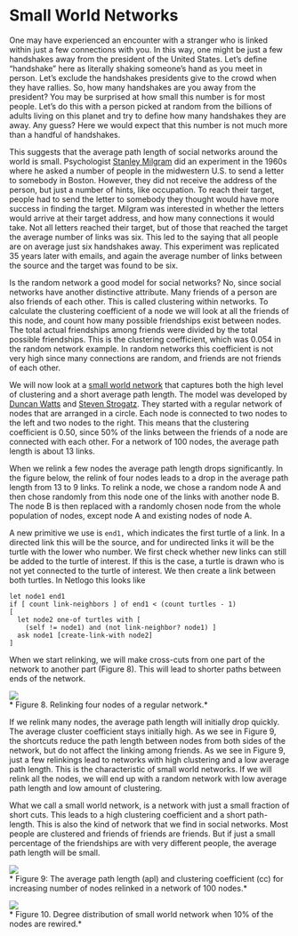 # Small World Networks
One may have experienced an encounter with a stranger who is linked within just a few connections with you. In this way, one might be just a few handshakes away from the president of the United States. Let’s define “handshake” here as literally shaking someone’s hand as you meet in person. Let’s exclude the handshakes presidents give to the crowd when they have rallies. So, how many handshakes are you away from the president? You may be surprised at how small this number is for most people. Let’s do this with a person picked at random from the billions of adults living on this planet and try to define how many handshakes they are away. Any guess? Here we would expect that this number is not much more than a handful of handshakes.

This suggests that the average path length of social networks around the world is small. Psychologist [Stanley Milgram](http://en.wikipedia.org/wiki/Stanley_Milgram) did an experiment in the 1960s where he asked a number of people in the midwestern U.S. to send a letter to somebody in Boston. However, they did not receive the address of the person, but just a number of hints, like occupation. To reach their target, people had to send the letter to somebody they thought would have more success in finding the target. Milgram was interested in whether the letters would arrive at their target address, and how many connections it would take. Not all letters reached their target, but of those that reached the target the average number of links was six. This led to the saying that all people are on average just six handshakes away. This experiment was replicated 35 years later with emails, and again the average number of links between the source and the target was found to be six.

Is the random network a good model for social networks? No, since social networks have another distinctive attribute. Many friends of a person are also friends of each other. This is called clustering within networks. To calculate the clustering coefficient of a node we will look at all the friends of this node, and count how many possible friendships exist between nodes. The total actual friendships among friends were divided by the total possible friendships. This is the clustering coefficient, which was 0.054 in the random network example. In random networks this coefficient is not very high since many connections are random, and friends are not friends of each other.

We will now look at a [small world network](http://en.wikipedia.org/wiki/Small-world_network) that captures both the high level of clustering and a short average path length. The model was developed by [Duncan Watts](http://en.wikipedia.org/wiki/Duncan_J._Watts) and [Steven Strogatz](http://en.wikipedia.org/wiki/Steven_Strogatz). They started with a regular network of nodes that are arranged in a circle. Each node is connected to two nodes to the left and two nodes to the right. This means that the clustering coefficient is 0.50, since 50% of the links between the friends of a node are connected with each other. For a network of 100 nodes, the average path length is about 13 links.

When we relink a few nodes the average path length drops significantly. In the figure below, the relink of four nodes leads to a drop in the average path length from 13 to 9 links. To relink a node, we chose a random node A and then chose randomly from this node one of the links with another node B. The node B is then replaced with a randomly chosen node from the whole population of nodes, except node A and existing nodes of node A.

A new primitive we use is `end1,` which indicates the first turtle of a link. In a directed link this will be the source, and for undirected links it will be the turtle with the lower who number. We first check whether new links can still be added to the turtle of interest. If this is the case, a turtle is drawn who is not yet connected to the turtle of interest. We then create a link between both turtles. In Netlogo this looks like
```
let node1 end1
if [ count link-neighbors ] of end1 < (count turtles - 1)
[
  let node2 one-of turtles with [
    (self != node1) and (not link-neighbor? node1) ]
  ask node1 [create-link-with node2]
]
```
When we start relinking, we will make cross-cuts from one part of the network to another part (Figure 8). This will lead to shorter paths between ends of the network.

![](https://raw.githubusercontent.com/comses/intro-to-abm/master/assets/images/Ch_11_Fig_8.png)<br>*
Figure 8. Relinking four nodes of a regular network.*

If we relink many nodes, the average path length will initially drop quickly. The average cluster coefficient stays initially high. As we see in Figure 9, the shortcuts reduce the path length between nodes from both sides of the network, but do not affect the linking among friends. As we see in Figure 9, just a few relinkings lead to networks with high clustering and a low average path length. This is the characteristic of small world networks. If we will relink all the nodes, we will end up with a random network with low average path length and low amount of clustering.

What we call a small world network, is a network with just a small fraction of short cuts. This leads to a high clustering coefficient and a short path-length. This is also the kind of network that we find in social networks. Most people are clustered and friends of friends are friends. But if just a small percentage of the friendships are with very different people, the average path length will be small.

![](https://raw.githubusercontent.com/comses/intro-to-abm/master/assets/images/Ch_11_Fig_9.png)<br>*
Figure 9: The average path length (apl) and clustering coefficient (cc) for increasing number of nodes relinked in a network of 100 nodes.*

![](https://raw.githubusercontent.com/comses/intro-to-abm/master/assets/images/Ch_11_Fig_10.png)<br>*
Figure 10. Degree distribution of small world network when 10% of the nodes are rewired.*


